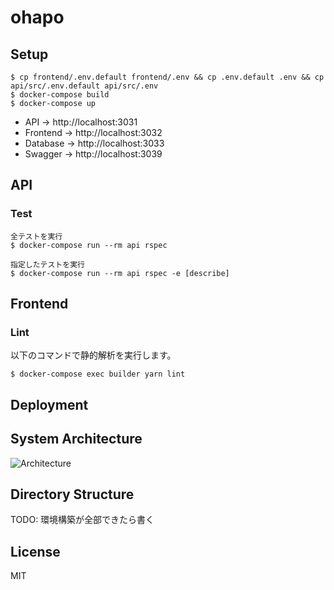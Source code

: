 # ohapo

## Setup

```
$ cp frontend/.env.default frontend/.env && cp .env.default .env && cp api/src/.env.default api/src/.env
$ docker-compose build
$ docker-compose up
```

- API -> http://localhost:3031
- Frontend -> http://localhost:3032
- Database -> http://localhost:3033
- Swagger -> http://localhost:3039

## API

### Test

```
全テストを実行
$ docker-compose run --rm api rspec

指定したテストを実行
$ docker-compose run --rm api rspec -e [describe]
```

## Frontend

### Lint

以下のコマンドで静的解析を実行します。

```
$ docker-compose exec builder yarn lint
```

## Deployment

## System Architecture

![Architecture](https://i.imgur.com/U5jX0XJ.png)

## Directory Structure

TODO: 環境構築が全部できたら書く

## License

MIT
